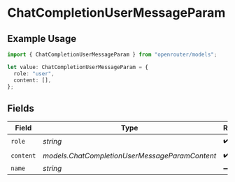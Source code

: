# ChatCompletionUserMessageParam

## Example Usage

```typescript
import { ChatCompletionUserMessageParam } from "openrouter/models";

let value: ChatCompletionUserMessageParam = {
  role: "user",
  content: [],
};
```

## Fields

| Field                                          | Type                                           | Required                                       | Description                                    |
| ---------------------------------------------- | ---------------------------------------------- | ---------------------------------------------- | ---------------------------------------------- |
| `role`                                         | *string*                                       | :heavy_check_mark:                             | N/A                                            |
| `content`                                      | *models.ChatCompletionUserMessageParamContent* | :heavy_check_mark:                             | N/A                                            |
| `name`                                         | *string*                                       | :heavy_minus_sign:                             | N/A                                            |
